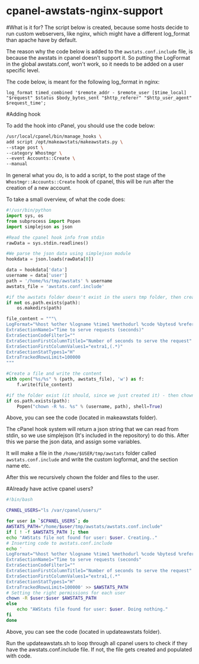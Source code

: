 cpanel-awstats-nginx-support
============================

#What is it for?
The script below is created, because some hosts decide to run custom webservers, like nginx, which might have a different log_format than apache have by default.

The reason why the code below is added to the `awstats.conf.include` file, is because the awstats in cpanel doesn't support it. So putting the LogFormat in the global awstats.conf, won't work, so it needs to be added on a user specific level.

The code below, is meant for the following log_format in nginx:
	
	log_format timed_combined '$remote_addr - $remote_user [$time_local] "$request" $status $body_bytes_sent "$http_referer" "$http_user_agent" $request_time';

#Adding hook

To add the hook into cPanel, you should use the code below:

``` bash
/usr/local/cpanel/bin/manage_hooks \
add script /opt/makeawstats/makeawstats.py \
--stage post \
--category Whostmgr \
--event Accounts::Create \
--manual
```
	
In general what you do, is to add a script, to the post stage of the `Whostmgr::Accounts::Create` hook of cpanel, this will be run after the creation of a new account.

To take a small overview, of what the code does:



``` python
#!/usr/bin/python
import sys, os
from subprocess import Popen
import simplejson as json

#Read the cpanel hook info from stdin
rawData = sys.stdin.readlines()

#We parse the json data using simplejson module
hookdata = json.loads(rawData[0])

data = hookdata['data']
username = data['user']
path = '/home/%s/tmp/awstats' % username
awstats_file = 'awstats.conf.include'

#if the awstats folder doesn't exist in the users tmp folder, then create it
if not os.path.exists(path):
    os.makedirs(path)

file_content = """\
LogFormat="%host %other %logname %time1 %methodurl %code %bytesd %refererquot %uaquot %extra1"
ExtraSectionName1="Time to serve requests (seconds)"
ExtraSectionCodeFilter1=""
ExtraSectionFirstColumnTitle1="Number of seconds to serve the request"
ExtraSectionFirstColumnValues1="extra1,(.*)"
ExtraSectionStatTypes1="H"
ExtraTrackedRowsLimit=100000
"""

#Create a file and write the content
with open("%s/%s" % (path, awstats_file), 'w') as f:
    f.write(file_content)

#if the folder exist (it should, since we just created it) - then chown it to the user.
if os.path.exists(path):
    Popen("chown -R %s. %s" % (username, path), shell=True)

```

	
Above, you can see the code (located in makeawstats folder).

The cPanel hook system will return a json string that we can read from stdin, so we use simplejson (It's included in the repository) to do this. After this we parse the json data, and assign some variables.

It will make a file in the `/home/$USER/tmp/awstats` folder called `awstats.conf.include` and write the custom logformat, and the section name etc.

After this we recursively chown the folder and files to the user.


#Already have active cpanel users?

``` bash
#!bin/bash

CPANEL_USERS="ls /var/cpanel/users/"

for user in `$CPANEL_USERS`; do
AWSTATS_PATH="/home/$user/tmp/awstats/awstats.conf.include"
if [ ! -f $AWSTATS_PATH ]; then
echo "AWStats file not found for user: $user. Creating.."
# Inserting code to awstats.conf.include
echo '
LogFormat="%host %other %logname %time1 %methodurl %code %bytesd %refererquot %uaquot %extra1"
ExtraSectionName1="Time to serve requests (seconds"
ExtraSectionCodeFilter1=""
ExtraSectionFirstColumnTitle1="Number of seconds to serve the request"
ExtraSectionFirstColumnValues1="extra1,(.*"
ExtraSectionStatTypes1="H"
ExtraTrackedRowsLimit=100000' >> $AWSTATS_PATH
# Setting the right permissions for each user
chown -R $user:$user $AWSTATS_PATH
else
	echo "AWStats file found for user: $user. Doing nothing."
fi
done
```

Above, you can see the code (located in updateawstats folder).

Run the updateawstats.sh to loop through all cpanel users to check if they have the awstats.conf.include file. If not, the file gets created and populated with code.